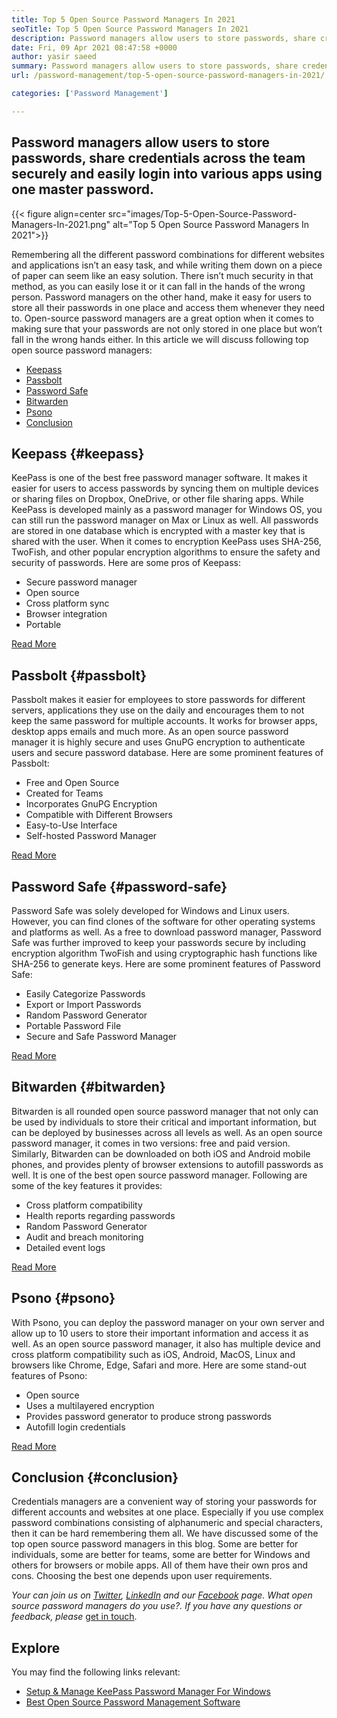 ```yaml
---
title: Top 5 Open Source Password Managers In 2021
seoTitle: Top 5 Open Source Password Managers In 2021
description: Password managers allow users to store passwords, share credentials across the team securely and easily login into various apps using one master password.
date: Fri, 09 Apr 2021 08:47:58 +0000
author: yasir saeed
summary: Password managers allow users to store passwords, share credentials across the team securely and easily login into various apps using one master password.
url: /password-management/top-5-open-source-password-managers-in-2021/

categories: ['Password Management']

---
```

## Password managers allow users to store passwords, share credentials across the team securely and easily login into various apps using one master password.

{{< figure align=center src="images/Top-5-Open-Source-Password-Managers-In-2021.png" alt="Top 5 Open Source Password Managers In 2021">}}  

Remembering all the different password combinations for different websites and applications isn’t an easy task, and while writing them down on a piece of paper can seem like an easy solution. There isn’t much security in that method, as you can easily lose it or it can fall in the hands of the wrong person. Password managers on the other hand, make it easy for users to store all their passwords in one place and access them whenever they need to. Open-source password managers are a great option when it comes to making sure that your passwords are not only stored in one place but won’t fall in the wrong hands either. In this article we will discuss following top open source password managers: 

  * [Keepass][1]
  * [Passbolt][2]
  * [Password Safe][3]
  * [Bitwarden][4]
  * [Psono][5]
  * [Conclusion][6]

## Keepass {#keepass}

KeePass is one of the best free password manager software. It makes it easier for users to access passwords by syncing them on multiple devices or sharing files on Dropbox, OneDrive, or other file sharing apps. While KeePass is developed mainly as a password manager for Windows OS, you can still run the password manager on Max or Linux as well. All passwords are stored in one database which is encrypted with a master key that is shared with the user. When it comes to encryption KeePass uses SHA-256, TwoFish, and other popular encryption algorithms to ensure the safety and security of passwords. Here are some pros of Keepass:

  * Secure password manager
  * Open source
  * Cross platform sync
  * Browser integration
  * Portable

[Read More][7]

## Passbolt {#passbolt}

Passbolt makes it easier for employees to store passwords for different servers, applications they use on the daily and encourages them to not keep the same password for multiple accounts. It works for browser apps, desktop apps emails and much more. As an open source password manager it is highly secure and uses GnuPG encryption to authenticate users and secure password database. Here are some prominent features of Passbolt:

  * Free and Open Source
  * Created for Teams
  * Incorporates GnuPG Encryption
  * Compatible with Different Browsers
  * Easy-to-Use Interface
  * Self-hosted Password Manager

[Read More][8]

## Password Safe {#password-safe}

Password Safe was solely developed for Windows and Linux users. However, you can find clones of the software for other operating systems and platforms as well. As a free to download password manager, Password Safe was further improved to keep your passwords secure by including encryption algorithm TwoFish and using cryptographic hash functions like SHA-256 to generate keys. Here are some prominent features of Password Safe:

  * Easily Categorize Passwords
  * Export or Import Passwords
  * Random Password Generator
  * Portable Password File
  * Secure and Safe Password Manager

[Read More][9]

## Bitwarden {#bitwarden}

Bitwarden is all rounded open source password manager that not only can be used by individuals to store their critical and important information, but can be deployed by businesses across all levels as well. As an open source password manager, it comes in two versions: free and paid version. Similarly, Bitwarden can be downloaded on both iOS and Android mobile phones, and provides plenty of browser extensions to autofill passwords as well. It is one of the best open source password manager. Following are some of the key features it provides:

  * Cross platform compatibility
  * Health reports regarding passwords
  * Random Password Generator
  * Audit and breach monitoring
  * Detailed event logs

[Read More][10]

## Psono {#psono}

With Psono, you can deploy the password manager on your own server and allow up to 10 users to store their important information and access it as well. As an open source password manager, it also has multiple device and cross platform compatibility such as iOS, Android, MacOS, Linux and browsers like Chrome, Edge, Safari and more. Here are some stand-out features of Psono:

  * Open source
  * Uses a multilayered encryption
  * Provides password generator to produce strong passwords
  * Autofill login credentials

[Read More][11]

## Conclusion {#conclusion}

Credentials managers are a convenient way of storing your passwords for different accounts and websites at one place. Especially if you use complex password combinations consisting of alphanumeric and special characters, then it can be hard remembering them all. We have discussed some of the top open source password managers in this blog. Some are better for individuals, some are better for teams, some are better for Windows and others for browsers or mobile apps. All of them have their own pros and cons. Choosing the best one depends upon user requirements. 

_Your can join us on [Twitter][12], [LinkedIn][13] and our [Facebook][14] page. What open source password managers do you use?. If you have any questions or feedback, please_ [get in touch][15].

## Explore

You may find the following links relevant:

  * [Setup & Manage KeePass Password Manager For Windows][16]
  * [Best Open Source Password Management Software][17]

 [1]: #keepass
 [2]: #passbolt
 [3]: #password-safe
 [4]: #bitwarden
 [5]: #psono
 [6]: #conclusion
 [7]: https://products.containerize.com/password-management/keepass
 [8]: https://products.containerize.com/password-management/passbolt
 [9]: https://products.containerize.com/password-management/password-safe
 [10]: https://products.containerize.com/password-management/bitwarden
 [11]: https://products.containerize.com/password-management/psono
 [12]: https://twitter.com/containerize_co
 [13]: https://www.linkedin.com/company/containerize/
 [14]: http://facebook.com/containerize
 [15]: mailto:yasir.saeed@aspose.com
 [16]: https://blog.containerize.com/password-management/setup-manage-keepass-password-manager-for-windows/

 [17]: https://products.containerize.com/password-management